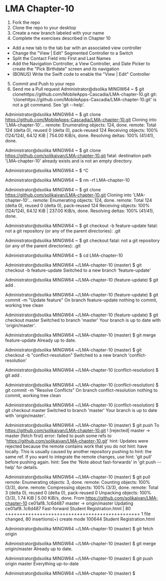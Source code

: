 # LMA Chapter-10
 1. Fork the repo
 2. Clone the repo to your desktop
 3. Create a new branch labeled with your name
 4. Complete the exercises described in Chapter 10
  - Add a new tab to the tab bar with an associated view controller
  - Change the "View | Edit" Segmented Controller to a Switch
  - Split the Contact Field into First and Last Names
  - Add the Navigation Controller, a View Controller, and Date Picker to create the "Pick Birthdate" screen and its navigation
  - (BONUS) Write the Swift code to enable the "View | Edit" Controller
 5. Commit and Push to your repo
 6. Send me a Pull request
Administrator@dsolika MINGW64 ~
$ git clonehttps://github.com/MobileApps-Cascadia/LMA-chapter-10.git
git: 'clonehttps://github.com/MobileApps-Cascadia/LMA-chapter-10.git' is not a git command. See 'git --help'.

Administrator@dsolika MINGW64 ~
$ git clone https://github.com/MobileApps-Cascadia/LMA-chapter-10.git
Cloning into 'LMA-chapter-10'...
remote: Enumerating objects: 124, done.
remote: Total 124 (delta 0), reused 0 (delta 0), pack-reused 124
Receiving objects: 100% (124/124), 64.12 KiB | 754.00 KiB/s, done.
Resolving deltas: 100% (41/41), done.

Administrator@dsolika MINGW64 ~
$ git clone https://github.com/solikaivan/LMA-chapter-10.git
fatal: destination path 'LMA-chapter-10' already exists and is not an empty directory.

Administrator@dsolika MINGW64 ~
$ ^C

Administrator@dsolika MINGW64 ~
$ rm -rf LMA-chapter-10

Administrator@dsolika MINGW64 ~
$ git clone https://github.com/solikaivan/LMA-chapter-10.git
Cloning into 'LMA-chapter-10'...
remote: Enumerating objects: 124, done.
remote: Total 124 (delta 0), reused 0 (delta 0), pack-reused 124
Receiving objects: 100% (124/124), 64.12 KiB | 237.00 KiB/s, done.
Resolving deltas: 100% (41/41), done.

Administrator@dsolika MINGW64 ~
$ git checkout -b feature-update
fatal: not a git repository (or any of the parent directories): .git

Administrator@dsolika MINGW64 ~
$ git checkout
fatal: not a git repository (or any of the parent directories): .git

Administrator@dsolika MINGW64 ~
$ cd LMA-chapter-10

Administrator@dsolika MINGW64 ~/LMA-chapter-10 (master)
$ git checkout -b feature-update
Switched to a new branch 'feature-update'

Administrator@dsolika MINGW64 ~/LMA-chapter-10 (feature-update)
$ git add .

Administrator@dsolika MINGW64 ~/LMA-chapter-10 (feature-update)
$ git commit -m "Update feature"
On branch feature-update
nothing to commit, working tree clean

Administrator@dsolika MINGW64 ~/LMA-chapter-10 (feature-update)
$ git checkout master
Switched to branch 'master'
Your branch is up to date with 'origin/master'.

Administrator@dsolika MINGW64 ~/LMA-chapter-10 (master)
$ git merge feature-update
Already up to date.

Administrator@dsolika MINGW64 ~/LMA-chapter-10 (master)
$ git checkout -b "conflict-resolution"
Switched to a new branch 'conflict-resolution'

Administrator@dsolika MINGW64 ~/LMA-chapter-10 (conflict-resolution)
$ git add .

Administrator@dsolika MINGW64 ~/LMA-chapter-10 (conflict-resolution)
$ git commit -m "Resolve Conflicts"
On branch conflict-resolution
nothing to commit, working tree clean

Administrator@dsolika MINGW64 ~/LMA-chapter-10 (conflict-resolution)
$ git checkout master
Switched to branch 'master'
Your branch is up to date with 'origin/master'.

Administrator@dsolika MINGW64 ~/LMA-chapter-10 (master)
$ git push
To https://github.com/solikaivan/LMA-chapter-10.git
 ! [rejected]        master -> master (fetch first)
error: failed to push some refs to 'https://github.com/solikaivan/LMA-chapter-10.git'
hint: Updates were rejected because the remote contains work that you do not
hint: have locally. This is usually caused by another repository pushing to
hint: the same ref. If you want to integrate the remote changes, use
hint: 'git pull' before pushing again.
hint: See the 'Note about fast-forwards' in 'git push --help' for details.

Administrator@dsolika MINGW64 ~/LMA-chapter-10 (master)
$ git pull
remote: Enumerating objects: 3, done.
remote: Counting objects: 100% (3/3), done.
remote: Compressing objects: 100% (3/3), done.
remote: Total 3 (delta 0), reused 0 (delta 0), pack-reused 0
Unpacking objects: 100% (3/3), 1.74 KiB | 5.00 KiB/s, done.
From https://github.com/solikaivan/LMA-chapter-10
   ce01af8..1c6d487  master     -> origin/master
Updating ce01af8..1c6d487
Fast-forward
 Student Registration.html | 80 +++++++++++++++++++++++++++++++++++++++++++++++
 1 file changed, 80 insertions(+)
 create mode 100644 Student Registration.html

Administrator@dsolika MINGW64 ~/LMA-chapter-10 (master)
$ git fetch origin

Administrator@dsolika MINGW64 ~/LMA-chapter-10 (master)
$ git merge origin/master
Already up to date.

Administrator@dsolika MINGW64 ~/LMA-chapter-10 (master)
$ git push origin master
Everything up-to-date

Administrator@dsolika MINGW64 ~/LMA-chapter-10 (master)
$
